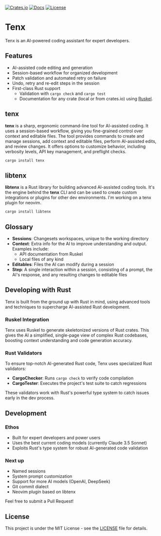 [![Crates.io](https://img.shields.io/crates/v/tenx.svg)](https://crates.io/crates/tenx)
[![Docs](https://docs.rs/tenx/badge.svg)](https://docs.rs/tenx)
[![License](https://img.shields.io/badge/license-MIT-blue.svg)](https://opensource.org/licenses/MIT)

# Tenx

Tenx is an AI-powered coding assistant for expert developers. 

## Features

- AI-assisted code editing and generation
- Session-based workflow for organized development
- Patch validation and automated retry on failure
- Undo, retry and re-edit steps in the session
- First-class Rust support
    - Validation with `cargo check` and `cargo test`
    - Documentation for any crate (local or from crates.io) using [Ruskel](https://github.com/cortesi/ruskel).

## tenx

**tenx** is a sharp, ergonomic command-line tool for AI-assisted coding. It
uses a session-based workflow, giving you fine-grained control over context and
editable files. The tool provides commands to create and manage sessions, add
context and editable files, perform AI-assisted edits, and review changes. It
offers options to customize behavior, including verbosity levels, API key
management, and preflight checks.

```bash
cargo install tenx
```


## libtenx

**libtenx** is a Rust library for building advanced AI-assisted coding tools.
It's the engine behind the **tenx** CLI and can be used to create custom
integrations or plugins for other dev environments. I'm working on a tenx
plugin for neovim.

```bash
cargo install libtenx
```

## Glossary

- **Sessions**: Changesets workspaces, unique to the working directory
- **Context**: Extra info for the AI to improve understanding and output.
  Examples include:
  - API documentation from Ruskel
  - Local files of any kind
- **Editables**: Files the AI can modify during a session
- **Step**: A single interaction within a session, consisting of a prompt, the
  AI's response, and any resulting changes to editable files


## Developing with Rust

Tenx is built from the ground up with Rust in mind, using advanced tools and
techniques to supercharge AI-assisted Rust development.

### Ruskel Integration

Tenx uses Ruskel to generate skeletonized versions of Rust crates. This gives
the AI a simplified, single-page view of complex Rust codebases, boosting
context understanding and code generation accuracy.

### Rust Validators

To ensure top-notch AI-generated Rust code, Tenx uses specialized Rust
validators:

- **CargoChecker**: Runs `cargo check` to verify code compilation
- **CargoTester**: Executes the project's test suite to catch regressions

These validators work with Rust's powerful type system to catch issues early in
the dev process.

## Development

### Ethos

- Built for expert developers and power users
- Uses the best current coding models (currently Claude 3.5 Sonnet)
- Exploits Rust's type system for robust AI-generated code validation

### Next up

- Named sessions
- System prompt customization
- Support for more AI models (OpenAI, DeepSeek)
- Git commit dialect
- Neovim plugin based on libtenx

Feel free to submit a Pull Request!


## License

This project is under the MIT License - see the [LICENSE](LICENSE) file for details.
